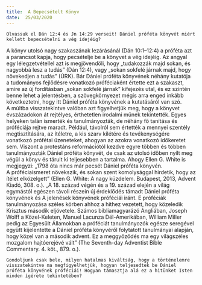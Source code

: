 ```yaml
---
title:  A Bepecsételt Könyv
date:  25/03/2020
---
```


`Olvassuk el Dán 12:4 és Jn 14:29 verseit! Dániel próféta könyvét miért kellett bepecsételni a vég idejéig?`

A könyv utolsó nagy szakaszának lezárásánál (Dán 10:1–12:4) a próféta azt a parancsot kapja, hogy pecsételje be a könyvet a vég idejéig. Az angyal egy lélegzetvétellel azt is megjövendöli, hogy „tudakozzák majd sokan, és nagyobbá lesz a tudás” (Dán 12:4), vagy „sokan sokfelé járnak majd, hogy növekedjen a tudás” (ÚRK). Bár Dániel próféta könyvének néhány kutatója a tudományos fejlődésre vonatkozó próféciaként értette ezt a szakaszt, amire az új fordításban „sokan sokfelé járnak” kifejezés utal, és ez szintén benne lehet a jelentésben, a szövegkörnyezet mégis arra enged inkább következtetni, hogy itt Dániel próféta könyvének a kutatásáról van szó. A múltba visszatekintve valóban azt figyelhetjük meg, hogy a könyvet évszázadokon át rejtélyes, érthetetlen irodalmi műnek tekintették. Egyes helyeken talán ismerték és tanulmányozták, de néhány fő tanítása és próféciája rejtve maradt. Például, távolról sem értették a mennyei szentély megtisztítására, az ítéletre, a kis szarv kilétére és tevékenységére vonatkozó prófétai üzeneteket, ahogyan az azokra vonatkozó időkeretet sem. Viszont a protestáns reformációtól kezdve egyre többen és többen tanulmányozták Dániel próféta könyvét, de csak az utolsó időben nyílt meg végül a könyv és tárult ki teljesebben a tartalma. Ahogy Ellen G. White is megjegyzi: „1798 óta nincs már pecsét Dániel próféta könyvén. A próféciaismeret növekszik, és sokan szent komolysággal hirdetik, hogy az ítélet elközelgett” (Ellen G. White: A nagy küzdelem. Budapest, 2013, Advent Kiadó, 308. o.). „A 18. század végén és a 19. század elején a világ egymástól egészen távoli részein új érdeklődés támadt Dániel próféta könyvének és A jelenések könyvének próféciái iránt. E próféciák tanulmányozása széles körben ahhoz a hithez vezetett, hogy közeledik Krisztus második eljövetele. Számos bibliamagyarázó Angliában, Joseph Wolff a Közel-Keleten, Manuel Lacunza Dél-Amerikában, William Miller pedig az Egyesült Államokban a próféciát tanulmányozók egésze seregével együtt kijelentette a Dániel próféta könyvéről folytatott tanulmányai alapján, hogy közel van a második advent. Ez a meggyőződés ma egy világszéles mozgalom hajtóerejévé vált” (The Seventh-day Adventist Bible Commentary. 4. köt., 879. o.).

`Gondoljunk csak bele, milyen hatalmas kiváltság, hogy a történelemre visszatekintve ma megfigyelhetjük, hogyan teljesedtek be Dániel próféta könyvének próféciái! Hogyan támasztja alá ez a hitünket Isten minden ígérete tekintetében?`